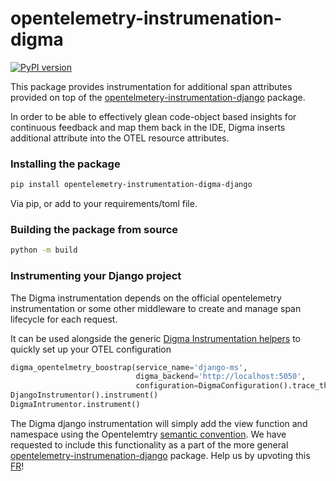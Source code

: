 # opentelemetry-instrumenation-digma
[![PyPI version](https://badge.fury.io/py/opentelemetry-instrumentation-digma-django.svg)](https://badge.fury.io/py/opentelemetry-instrumentation-digma-django)

This package provides instrumentation for additional span attributes provided on top of the [opentelmetery-instrumentation-django](https://pypi.org/project/opentelemetry-instrumentation-django/) package. 

In order to be able to effectively glean code-object based insights for continuous feedback and map them back in the IDE, Digma inserts additional attribute into the OTEL resource attributes. 

### Installing the package
```bash
pip install opentelemetry-instrumentation-digma-django
```

Via pip, or add to your requirements/toml file.

### Building the package from source

```bash
python -m build
```

### Instrumenting your Django project

The Digma instrumentation depends on the official opentelemetry instrumentation or some other middleware to create and manage span lifecycle for each request.

It can be used alongside the generic [Digma Instrumentation helpers](https://github.com/digma-ai/opentelemetry-instrumentation-digma) to quickly set up your OTEL configuration

```python
digma_opentelmetry_boostrap(service_name='django-ms',
                            digma_backend='http://localhost:5050',
                            configuration=DigmaConfiguration().trace_this_package())
DjangoInstrumentor().instrument()
DigmaIntrumentor.instrument()
```

The Digma django instrumentation will simply add the view function and namespace using the Opentelemtry [semantic convention](https://github.com/open-telemetry/opentelemetry-specification/blob/main/specification/trace/semantic_conventions/span-general.md). We have requested to include this functionality as a part of the more general [opentelemetry-instrumenation-django](https://pypi.org/project/opentelemetry-instrumentation-django/) package. Help us by upvoting this [FR](https://github.com/open-telemetry/opentelemetry-python-contrib/issues/1074)!
